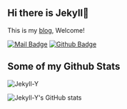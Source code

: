 ## Hi there is Jekyll👋

This is my [blog](https://jekyll-y.github.io/), Welcome!

[![Mail Badge](https://img.shields.io/badge/-2899309225@qq.com-c14438?style=flat&logo=Gmail&logoColor=white&link=mailto:2899309225@qq.com)](mailto:2899309225@qq.com)
[![Github Badge](https://img.shields.io/badge/-Jekyll-grey?style=flat&logo=github&logoColor=white&link=https://github.com/Jekyll-Y/)](https://www.github.com/Jekyll-Y/)
## Some of my Github Stats
<p align=left> <img src=https://komarev.com/ghpvc/?username=Jekyll-Y alt=Jekyll-Y /> </p>

![Jekyll-Y's GitHub stats](https://github-readme-stats.vercel.app/api?username=Jekyll-Y&show_icons=true&theme=onedark)

